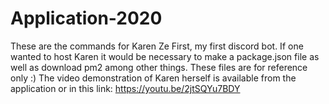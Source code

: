 # Application-2020
These are the commands for Karen Ze First, my first discord bot.
 If one wanted to host Karen it would be necessary to make a package.json file as well as download pm2 among other things. These files are for reference only :)
 The video demonstration of Karen herself is available from the application or in this link:
https://youtu.be/2jtSQYu7BDY

